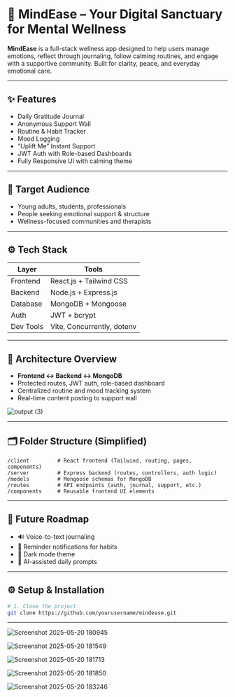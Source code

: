 # 🧘 MindEase – Your Digital Sanctuary for Mental Wellness

**MindEase** is a full-stack wellness app designed to help users manage emotions, reflect through journaling, follow calming routines, and engage with a supportive community. Built for clarity, peace, and everyday emotional care.

---

## ✨ Features

-  Daily Gratitude Journal  
-  Anonymous Support Wall  
-  Routine & Habit Tracker  
-  Mood Logging  
-  “Uplift Me” Instant Support  
-  JWT Auth with Role-based Dashboards  
-  Fully Responsive UI with calming theme

---

## 🎯 Target Audience

- Young adults, students, professionals  
- People seeking emotional support & structure  
- Wellness-focused communities and therapists

---

## ⚙️ Tech Stack

| Layer      | Tools                         |
|------------|-------------------------------|
| Frontend   | React.js + Tailwind CSS       |
| Backend    | Node.js + Express.js          |
| Database   | MongoDB + Mongoose            |
| Auth       | JWT + bcrypt                  |
| Dev Tools  | Vite, Concurrently, dotenv     |

---

## 📐 Architecture Overview

- **Frontend ↔ Backend ↔ MongoDB**
- Protected routes, JWT auth, role-based dashboard
- Centralized routine and mood tracking system
- Real-time content posting to support wall



![output (3)](https://github.com/user-attachments/assets/a6ee220a-6564-44f8-8931-74f08680d3bf)


---

## 🗂️ Folder Structure (Simplified)

```
/client         # React frontend (Tailwind, routing, pages, components)
/server         # Express backend (routes, controllers, auth logic)
/models         # Mongoose schemas for MongoDB
/routes         # API endpoints (auth, journal, support, etc.)
/components     # Reusable frontend UI elements
```

---

## 🌱 Future Roadmap

- 🔊 Voice-to-text journaling  
- 🔔 Reminder notifications for habits  
- 🌙 Dark mode theme  
- 🧠 AI-assisted daily prompts

---

## ⚙️ Setup & Installation

```bash
# 1. Clone the project
git clone https://github.com/yourusername/mindease.git

```

---


![Screenshot 2025-05-20 180945](https://github.com/user-attachments/assets/f54e40f0-f505-4ddb-a72c-338ce6b40ec8)

![Screenshot 2025-05-20 181549](https://github.com/user-attachments/assets/a5943a5c-362a-429a-b6e4-b4728c0ae08a)

![Screenshot 2025-05-20 181713](https://github.com/user-attachments/assets/e95d052f-f7e8-46f1-b187-3f60dfc5c8d1)

![Screenshot 2025-05-20 181850](https://github.com/user-attachments/assets/893d3452-61a4-44b9-93a9-a0a4bc40a6c1)

![Screenshot 2025-05-20 183246](https://github.com/user-attachments/assets/6a55ca04-7d2b-4bfe-92b2-2134cf0aa90d)




